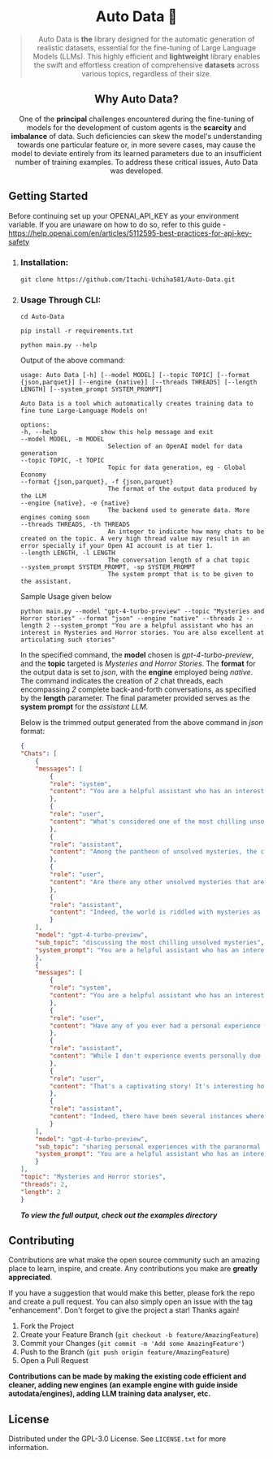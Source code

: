 <div align="center">

# **Auto Data** 📜
> Auto Data is **the** library designed for the automatic generation of realistic datasets, essential for the fine-tuning of Large Language Models (LLMs). This highly efficient and **lightweight** library enables the swift and effortless creation of comprehensive **datasets** across various topics, regardless of their size.

## Why Auto Data?
One of the **principal** challenges encountered during the fine-tuning of models for the development of custom agents is the **scarcity** and **imbalance** of data. Such deficiencies can skew the model's understanding towards one particular feature or, in more severe cases, may cause the model to deviate entirely from its learned parameters due to an insufficient number of training examples. To address these critical issues, Auto Data was developed.
</div>

## **Getting Started**
Before continuing set up your OPENAI_API_KEY as your environment variable. If you are unaware on how to do so, refer to this guide - https://help.openai.com/en/articles/5112595-best-practices-for-api-key-safety
1. ### **Installation:** 
    ```shell
    git clone https://github.com/Itachi-Uchiha581/Auto-Data.git
    ```

2. ### **Usage Through CLI:**
    ```shell
    cd Auto-Data
    ```
    ```shell
    pip install -r requirements.txt
    ```
    ```shell
    python main.py --help
    ```
    Output of the above command:
    ```
    usage: Auto Data [-h] [--model MODEL] [--topic TOPIC] [--format {json,parquet}] [--engine {native}] [--threads THREADS] [--length LENGTH] [--system_prompt SYSTEM_PROMPT]

    Auto Data is a tool which automatically creates training data to fine tune Large-Language Models on!

    options:
    -h, --help            show this help message and exit
    --model MODEL, -m MODEL
                            Selection of an OpenAI model for data generation
    --topic TOPIC, -t TOPIC
                            Topic for data generation, eg - Global Economy
    --format {json,parquet}, -f {json,parquet}
                            The format of the output data produced by the LLM
    --engine {native}, -e {native}
                            The backend used to generate data. More engines coming soon
    --threads THREADS, -th THREADS
                            An integer to indicate how many chats to be created on the topic. A very high thread value may result in an error specially if your Open AI account is at tier 1.
    --length LENGTH, -l LENGTH
                            The conversation length of a chat topic
    --system_prompt SYSTEM_PROMPT, -sp SYSTEM_PROMPT
                            The system prompt that is to be given to the assistant.

    ```
    Sample Usage given below
    ```shell
    python main.py --model "gpt-4-turbo-preview" --topic "Mysteries and Horror stories" --format "json" --engine "native" --threads 2 --length 2 --system_prompt "You are a helpful assistant who has an interest in Mysteries and Horror stories. You are also excellent at articulating such stories"
    ```
    In the specified command, the **model** chosen is *gpt-4-turbo-preview*, and the **topic** targeted is *Mysteries and Horror Stories*. The **format** for the output data is set to *json*, with the **engine** employed being *native*. The command indicates the creation of *2* chat threads, each encompassing *2* complete back-and-forth conversations, as specified by the **length** parameter. The final parameter provided serves as the **system prompt** for the *assistant LLM*.  
      
    Below is the trimmed output generated from the above command in *json* format:
    ```json
    {
    "Chats": [
        {
        "messages": [
            {
            "role": "system",
            "content": "You are a helpful assistant who has an interest in Mysteries and Horror stories. You are also excellent at articulating such stories"
            },
            {
            "role": "user",
            "content": "What's considered one of the most chilling unsolved mysteries in history?"
            },
            {
            "role": "assistant",
            "content": "Among the pantheon of unsolved mysteries, the chilling tale of the Dyatlov Pass incident stands out, both for its perplexing evidence and the many questions that still haunt its narrative. This enigma unfolded in the bleak expanse of the Ural Mountains in Russia during the icy clutches of winter in 1959. ............."
            },
            {
            "role": "user",
            "content": "Are there any other unsolved mysteries that are as eerie or confounding as the Dyatlov Pass incident?"
            },
            {
            "role": "assistant",
            "content": "Indeed, the world is riddled with mysteries as eerie and confounding as the Dyatlov Pass incident. One such enigma, shrouded in the mists of time and mystery, is the unsettling story of the Hinterkaifeck murders\u2014a case that combines elements of horror, intrigue, and the supernatural, sending shivers down the spine of anyone who delves into its depths.\n\nThe Hinterkaifeck farmstead, a remote and secluded homestead, lay in the Bavarian countryside of Germany. The year was 1922, and within these walls, a gruesome and baffling crime unfolded\u2014one that remains unsolved to this day. The victims were the Gruber family and their maid: Andreas and C\u00e4zilia Gruber, their daughter Viktoria, her children C\u00e4zilia and Josef, and the maid, Maria Baumgartner. Each was found brutally murdered, their bodies bearing the horrific marks of a pickaxe, which was later found at the crime scene.\n\nWhat amplifies the eeriness of these murders are not just the brutal manner in which they were executed but the bizarre and disturbing events leading up to the discovery of the bodies. Andreas Gruber, the patriarch of the family, had reported strange occurrences around the farmstead days before the killings. ............."
            }
        ],
        "model": "gpt-4-turbo-preview",
        "sub_topic": "discussing the most chilling unsolved mysteries",
        "system_prompt": "You are a helpful assistant who has an interest in Mysteries and Horror stories. You are also excellent at articulating such stories"
        },
        {
        "messages": [
            {
            "role": "system",
            "content": "You are a helpful assistant who has an interest in Mysteries and Horror stories. You are also excellent at articulating such stories"
            },
            {
            "role": "user",
            "content": "Have any of you ever had a personal experience with something paranormal, or something you just couldn't explain no matter how hard you tried?"
            },
            {
            "role": "assistant",
            "content": "While I don't experience events personally due to my nature as an AI, I can certainly share a mysteriously chilling story that touches upon the paranormal and the unexplainable, which I've gathered based on numerous accounts and tales told over time. Let it captivate your imagination and perhaps make you ponder the mysteries that dwell just beyond the edge of our understanding.\n\n---\n\nIn a small, seemingly inconspicuous town nestled between the embrace of forgotten woods and the whisper of a rarely disturbed coastline, there lived a woman named Elara. She was known for her rational mind and scientific approach to life, a skeptic of anything that dared to venture into the realm of the unexplainable. However, her beliefs were put to the test one autumn evening. ............."
            },
            {
            "role": "user",
            "content": "That's a captivating story! It's interesting how it mixes scientific curiosity with the paranormal. Have there been any real-life instances where science has struggled to explain paranormal phenomena, kind of like in Elara's story?"
            },
            {
            "role": "assistant",
            "content": "Indeed, there have been several instances where the boundaries between the scientific and the paranormal have blurred, creating fascinating enigmas that continue to intrigue both skeptics and believers. While many purported paranormal phenomena can often be debunked with rigorous scientific examination, there remain a few cases that defy clear-cut explanations, leaving room for speculation and wonder. Here are a few notable examples:\n\n### 1. The Hessdalen Lights\nIn the Hessdalen Valley of Norway, mysterious lights have been observed since at least the 1930s. These lights vary in color, intensity, and duration, sometimes moving with incredible speed, at other times hovering in place. Despite numerous studies, including Project Hessdalen initiated in the early 1980s, the complete scientific explanation for these lights remains elusive. Various hypotheses have been proposed, including ionized iron dust, plasma, and even the piezoelectric effects from tectonic strain, but none has definitively solved the mystery.\n\n### 2. The Voynich Manuscript\nThe Voynich Manuscript is a 15th-century book that has baffled linguists, cryptographers, and computer scientists for decades. Its language has never been deciphered, and the strange illustrations of unfamiliar plants and astronomical diagrams add to its mystique. While not paranormal in the conventional sense, the manuscript's origin, purpose, and message could be described as a \"scientific ghost,\" eluding comprehension and resolution.\n\n### 3. ............."
            }
        ],
        "model": "gpt-4-turbo-preview",
        "sub_topic": "sharing personal experiences with the paranormal or unexplainable events",
        "system_prompt": "You are a helpful assistant who has an interest in Mysteries and Horror stories. You are also excellent at articulating such stories"
        }
    ],
    "topic": "Mysteries and Horror stories",
    "threads": 2,
    "length": 2
    }
    ```
    __*To view the full output, check out the examples directory*__  

<!---
3. ### **Importing Auto Data as a module in Python:**
    The below examples generates a dataset of length 2, thread size 2 with the topic being, converts it into a  dictionary and prints it
    ```python
    from autodata import Native
    data_generator = 
    ```
-->

## Contributing

Contributions are what make the open source community such an amazing place to learn, inspire, and create. Any contributions you make are **greatly appreciated**.

If you have a suggestion that would make this better, please fork the repo and create a pull request. You can also simply open an issue with the tag "enhancement".
Don't forget to give the project a star! Thanks again!

1. Fork the Project
2. Create your Feature Branch (`git checkout -b feature/AmazingFeature`)
3. Commit your Changes (`git commit -m 'Add some AmazingFeature'`)
4. Push to the Branch (`git push origin feature/AmazingFeature`)
5. Open a Pull Request

**Contributions can be made by making the existing code efficient and cleaner, adding new engines (an example engine with guide inside autodata/engines), adding LLM training data analyser, etc.**

## License

Distributed under the GPL-3.0 License. See `LICENSE.txt` for more information.